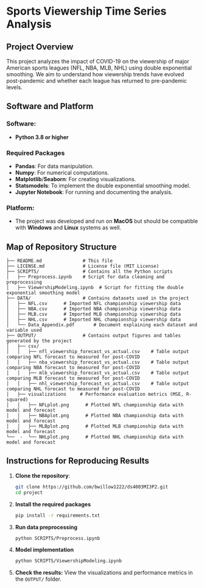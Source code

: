 # Sports Viewership Time Series Analysis

## Project Overview
This project analyzes the impact of COVID-19 on the viewership of major American sports leagues (NFL, NBA, MLB, NHL) using double exponential smoothing. We aim to understand how viewership trends have evolved post-pandemic and whether each league has returned to pre-pandemic levels.

## Software and Platform

### Software:
- **Python 3.8 or higher**

### Required Packages
- **Pandas**: For data manipulation.
- **Numpy**: For numerical computations.
- **Matplotlib**/**Seaborn**: For creating visualizations.
- **Statsmodels**: To implement the double exponential smoothing model.
- **Jupyter Notebook**: For running and documenting the analysis.

### Platform:
- The project was developed and run on **MacOS** but should be compatible with **Windows** and **Linux** systems as well.

## Map of Repository Structure
```plaintext
├── README.md               # This file
├── LICENSE.md              # License file (MIT License)
├── SCRIPTS/                # Contains all the Python scripts
│   ├── Preprocess.ipynb    # Script for data cleaning and preprocessing
│   ├── ViewershipModeling.ipynb  # Script for fitting the double exponential smoothing model
├── DATA/                   # Contains datasets used in the project
│   ├── NFL.csv      # Imported NFL championship viewership data
│   ├── NBA.csv      # Imported NBA championship viewership data
│   ├── MLB.csv      # Imported MLB championship viewership data
│   ├── NHL.csv      # Imported NHL championship viewership data
│   └── Data_Appendix.pdf       # Document explaining each dataset and variable used
├── OUTPUT/                 # Contains output figures and tables generated by the project
│   ├── csv/
│   │   ├── nfl_viewership_forecast_vs_actual.csv    # Table output comparing NFL forecast to measured for post-COVID
│   │   ├── nba_viewership_forecast_vs_actual.csv    # Table output comparing NBA forecast to measured for post-COVID
│   │   ├── mlb_viewership_forecast_vs_actual.csv    # Table output comparing MLB forecast to measured for post-COVID
│   │   ├── nhl_viewership_forecast_vs_actual.csv    # Table output comparing NHL forecast to measured for post-COVID
│   ├── visualizations     # Performance evaluation metrics (MSE, R-squared)
│   │   ├── NFLplot.png      # Plotted NFL championship data with model and forecast
│   │   ├── NBAplot.png      # Plotted NBA championship data with model and forecast
│   │   ├── MLBplot.png      # Plotted MLB championship data with model and forecast
└──  -  └── NHLplot.png      # Plotted NHL championship data with model and forecast
```
## Instructions for Reproducing Results

1. **Clone the repository**:
   ```bash
   git clone https://github.com/bwillow1222/ds4003MI3P2.git
   cd project
2. **Install the required packages**
   ```bash
   pip install -r requirements.txt
3. **Run data preprocessing**
   ```bash
   python SCRIPTS/Preprocess.ipynb
4. **Model implementation**
   ```bash
   python SCRIPTS/ViewershipModeling.ipynb
5. **Check the results:**
   View the visualizations and performance metrics in the `OUTPUT/` folder.
